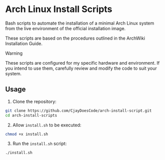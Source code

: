 # Arch Linux Install Scripts

Bash scripts to automate the installation of a minimal Arch Linux system from the live environment of the official installation image.

These scripts are based on the procedures outlined in the ArchWiki Installation Guide.

> [!WARNING]
> These scripts are configured for my specific hardware and environment.
> If you intend to use them, carefully review and modify the code to suit your system.

## Usage

1. Clone the repository:

```bash
git clone https://github.com/CjayDoesCode/arch-install-script.git
cd arch-install-scripts
```

2. Allow `install.sh` to be executed:

```bash
chmod +x install.sh
```

3. Run the `install.sh` script:

```bash
./install.sh
```
